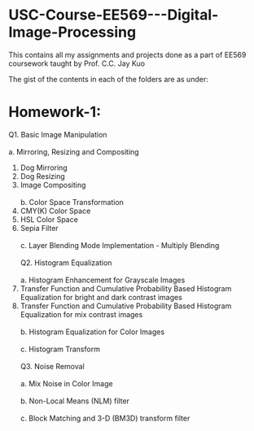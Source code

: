 # USC-Course-EE569---Digital-Image-Processing

This contains all my assignments and projects done as a part of EE569 coursework taught by Prof. C.C. Jay Kuo

The gist of the contents in each of the folders are as under:

**Homework-1:**
=
Q1. Basic Image Manipulation<br />
<br />a. Mirroring, Resizing and Compositing 
1. Dog Mirroring
2. Dog Resizing
3. Image Compositing<br />
<br />b. Color Space Transformation
1. CMY(K) Color Space
2. HSL Color Space
3. Sepia Filter<br />
<br />c. Layer Blending Mode Implementation - Multiply Blending<br />
<br />Q2. Histogram Equalization<br />
<br />a. Histogram Enhancement for Grayscale Images<br />
1. Transfer Function and Cumulative Probability Based Histogram Equalization for bright and dark contrast images
2. Transfer Function and Cumulative Probability Based Histogram Equalization for mix contrast images<br />
<br />b. Histogram Equalization for Color Images<br />
<br />c. Histogram Transform<br />
<br />Q3. Noise Removal<br />
<br />a. Mix Noise in Color Image<br />
<br />b. Non-Local Means (NLM) filter<br />
<br />c. Block Matching and 3-D (BM3D) transform filter
